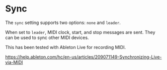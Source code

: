 # Sync

The `sync` setting supports two options: `none` and `leader`.

When set to `leader`, MIDI clock, start, and stop messages are sent. They can be
used to sync other MIDI devices.

This has been tested with Ableton Live for recording MIDI.

https://help.ableton.com/hc/en-us/articles/209071149-Synchronizing-Live-via-MIDI
